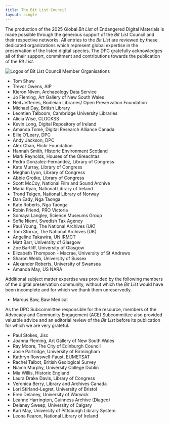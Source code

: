 ```yaml
---
title: The Bit List Council
layout: single
---
```

The production of the 2025 Global *Bit List* of Endangered Digital Materials is made possible through the generous support of the *Bit List* Council and their respective networks. All entries to the *Bit List* are reviewed by these dedicated organizations which represent global expertise in the preservation of the listed digital species. The DPC gratefully acknowledges all of their support, commitment and contributions towards the publication of the *Bit List*.

<div class="text-center">

![Logos of Bit List Council Member Organisations](/images/bit-list-council-logos.png "Bit List Council Member Organisations")

</div>

* Tom Shaw          
* Trevor Owens, AIP
* Kieron Niven, Archaeology Data Service
* Jo Fleming, Art Gallery of New South Wales
* Neil Jefferies, Bodleian Libraries/ Open Preservation Foundation
* Michael Day, British Library
* Leontien Talboom, Cambridge University Libraries
* Alicia Wise, CLOCKSS
* Kevin Long, Digital Repository of Ireland
* Amanda Tomé, Digital Research Alliance Canada
* Ellie O’Leary, DPC
* Andy Jackson, DPC
* Alex Chan, Flickr Foundation
* Hannah Smith, Historic Environment Scotland
* Mark Reynolds, Houses of the Oireachtas
* Pedro Gonzalez-Fernandez, Library of Congress
* Kate Murray, Library of Congress
* Meghan Lyon, Library of Congress
* Abbie Grotke, Library of Congress
* Scott McCoy, National Film and Sound Archive
* Maria Ryan, National Library of Ireland
* Trond Teigen, National Library of Norway
* Dan Eady, Nga Taonga
* Kate Roberts, Nga Taonga
* Robin Friend, PRO Victoria
* Somaya Langley, Science Museums Group
* Sofie Niemi, Swedish Tax Agency
* Paul Young, The National Archives (UK)
* Tom Storrar, The National Archives (UK)
* Angeline Takawira, UN IRMCT
* Matt Barr, University of Glasgow
* Zoe Bartliff, University of Glasgow
* Elizabeth Thompson - Macrae, University of St Andrews
* Sharon Webb, University of Sussex
* Alexander Roberts, University of Swansea
* Amanda May, US NARA

Additional subject matter expertise was provided by the following members of the digital preservation community, without which the *Bit List* would have been incomplete and for which we thank them unreservedly.

* Marcus Baw, Baw Medical

As the DPC Subcommittee responsible for the resource, members of the Advocacy and Community Engagement (ACE) Subcommittee also provided valuable advice and an editorial review of the *Bit List* before its publication for which we are very grateful.

* Paul Stokes, Jisc
* Joanna Fleming, Art Gallery of New South Wales
* Ray Moore, The City of Edinburgh Council
* Josie Partridge, University of Birmingham
* Kathryn Rowswell-Faust, EUMETSAT
* Rachel Talbot, British Geological Survey
* Niamh Murphy, University College Dublin
* Mia Willis, Historic England
* Laura Drake Davis, Library of Congress
* Veronica Berry, Library and Archives Canada
* Lori Stirland-Legret, University of Bristol
* Eren Delaney, University of Warwick
* Leanne Harrington, Guinness Archive (Diageo)
* Delaney Sweep, University of Calgary
* Kari May, University of Pittsburgh Library System
* Leona Fearon, National Library of Ireland
